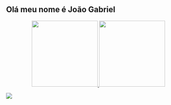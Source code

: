 ## Olá meu nome é João Gabriel

<div align="center">
  <a href="https://github.com/Jotage777">
  <img height="180em" src="https://github-readme-stats.vercel.app/api?username=Jotage777&show_icons=true&theme=dark&include_all_commits=true&count_private=true"/>
  <img height="180em" src="https://github-readme-stats.vercel.app/api/top-langs/?username=Jotage777&layout=compact&langs_count=7&theme=dark"/>
</div>
  
  
  <div> 
  
  <a href="https://www.linkedin.com/in/gabriel-oliveira-718214207/" target="_blank"><img src="https://img.shields.io/badge/-LinkedIn-%230077B5?style=for-the-badge&logo=linkedin&logoColor=white" target="_blank"></a> 
 
 </div>
